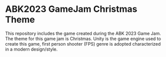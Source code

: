 # ABK2023 GameJam Christmas Theme
 This repository includes the game created during the ABK 2023 Game Jam.
 The theme for this game jam is Christmas. Unity is the game engine used to create this game, first person shooter (FPS) genre is adopted characterized in a modern design/style.

